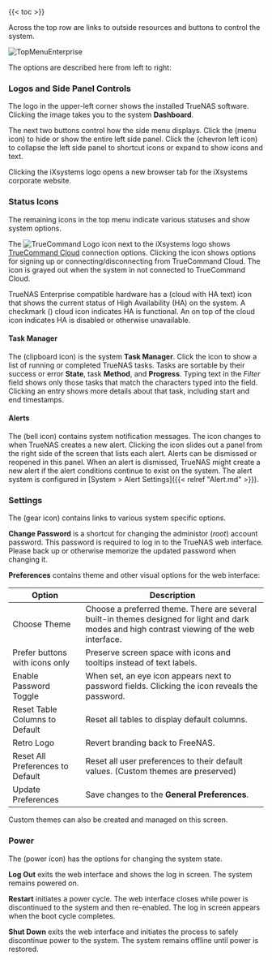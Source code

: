 ---
---

{{< toc >}}

Across the top row are links to outside resources and buttons to control the system.

![TopMenuEnterprise](/images/CORE/12.0/TopMenuEnterprise.png)

The options are described here from left to right:

### Logos and Side Panel Controls

The logo in the upper-left corner shows the installed TrueNAS software.
Clicking the image takes you to the system **Dashboard**.

The next two buttons control how the side menu displays.
Click the <span class="iconify" data-icon="ic:round-menu"></span> (menu icon) to hide or show the entire left side panel.
Click the <span class="iconify" data-icon="ic:baseline-chevron-left"></span> (chevron left icon) to collapse the left side panel to shortcut icons or expand to show icons and text.

Clicking the iXsystems logo opens a new browser tab for the iXsystems corporate website.

### Status Icons

The remaining icons in the top menu indicate various statuses and show system options.

The ![TrueCommand Logo](/favicon/tc-favicon-black-32x32.png) icon next to the iXsystems logo shows [TrueCommand Cloud](https://www.truenas.com/truecommand/) connection options.
Clicking the icon shows options for signing up or connecting/disconnecting from TrueCommand Cloud.
The icon is grayed out when the system in not connected to TrueCommand Cloud.

TrueNAS Enterprise compatible hardware has a <span class="iconify" data-icon="ic:baseline-cloud"></span> (cloud with HA text) icon that shows the current status of High Availability (HA) on the system.
A checkmark (<span class="iconify" data-icon="ic:sharp-cloud-done"></span>) cloud icon indicates HA is functional.
An <span class="iconify" data-icon="bi:x"></span> on top of the cloud icon indicates HA is disabled or otherwise unavailable.

#### Task Manager

The <span class="iconify" data-icon="ic:baseline-assignment"></span> (clipboard icon) is the system **Task Manager**.
Click the icon to show a list of running or completed TrueNAS tasks.
Tasks are sortable by their success or error **State**, task **Method**, and **Progress**.
Typing text in the <span class="iconify" data-icon="fa:search"></span> *Filter* field shows only those tasks that match the characters typed into the field.
Clicking an entry shows more details about that task, including start and end timestamps.

#### Alerts

The <span class="iconify" data-icon="clarity:bell-solid"></span> (bell icon) contains system notification messages.
The icon changes to <span class="iconify" data-icon="clarity:bell-solid-badged"></span> when TrueNAS creates a new alert.
Clicking the icon slides out a panel from the right side of the screen that lists each alert.
Alerts can be dismissed or reopened in this panel.
When an alert is dismissed, TrueNAS might create a new alert if the alert conditions continue to exist on the system.
The alert system is configured in [System > Alert Settings]({{< relref "Alert.md" >}}).

### Settings

The <span class="iconify" data-icon="fa6-solid:gear"></span> (gear icon) contains links to various system specific options.

<span class="iconify" data-icon="ic:baseline-dialpad"></span> **Change Password** is a shortcut for changing the administor (*root*) account password.
This password is required to log in to the TrueNAS web interface.
Please back up or otherwise memorize the updated password when changing it.

<span class="iconify" data-icon="ic:outline-settings-applications"></span> **Preferences** contains theme and other visual options for the web interface:

| Option | Description |
|--------|-------------|
| Choose Theme | Choose a preferred theme. There are several built-in themes designed for light and dark modes and high contrast viewing of the web interface. |
| Prefer buttons with icons only | Preserve screen space with icons and tooltips instead of text labels. |
| Enable Password Toggle | When set, an eye icon appears next to password fields. Clicking the icon reveals the password. |
| Reset Table Columns to Default | Reset all tables to display default columns. |
| Retro Logo | Revert branding back to FreeNAS. |
| Reset All Preferences to Default | Reset all user preferences to their default values. (Custom themes are preserved) |
| Update Preferences | Save changes to the **General Preferences**. |

Custom themes can also be created and managed on this screen.

### Power

The <span class="iconify" data-icon="clarity:bell-solid"></span> (power icon) has the options for changing the system state.

<span class="iconify" data-icon="ic:round-exit-to-app"></span> **Log Out** exits the web interface and shows the log in screen.
The system remains powered on.

<span class="iconify" data-icon="ic:baseline-replay"></span> **Restart** initiates a power cycle.
The web interface closes while power is discontinued to the system and then re-enabled.
The log in screen appears when the boot cycle completes.

<span class="iconify" data-icon="ic:baseline-power-settings-new"></span> **Shut Down** exits the web interface and initiates the process to safely discontinue power to the system.
The system remains offline until power is restored.
